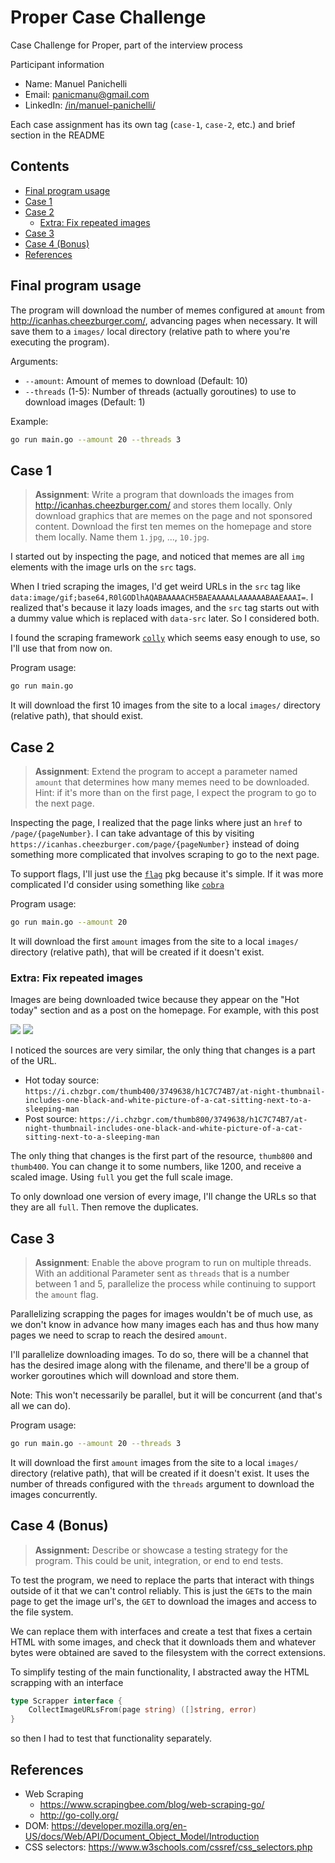 <!-- omit in toc -->
# Proper Case Challenge

Case Challenge for Proper, part of the interview process

Participant information

- Name: Manuel Panichelli
- Email: panicmanu@gmail.com
- LinkedIn: [/in/manuel-panichelli/](https://www.linkedin.com/in/manuel-panichelli/)

Each case assignment has its own tag (`case-1`, `case-2`, etc.) and brief section in the README

<!-- omit in toc -->
## Contents

- [Final program usage](#final-program-usage)
- [Case 1](#case-1)
- [Case 2](#case-2)
  - [Extra: Fix repeated images](#extra-fix-repeated-images)
- [Case 3](#case-3)
- [Case 4 (Bonus)](#case-4-bonus)
- [References](#references)

## Final program usage

The program will download the number of memes configured at `amount` from
http://icanhas.cheezburger.com/, advancing pages when necessary. It will save
them to a `images/` local directory (relative path to where you're executing the
program).

Arguments:

- `--amount`: Amount of memes to download (Default: 10)
- `--threads` (1-5): Number of threads (actually goroutines) to use to download
  images (Default: 1)

Example:

```bash
go run main.go --amount 20 --threads 3
```

## Case 1

> **Assignment**: Write a program that downloads the images from
http://icanhas.cheezburger.com/ and stores them locally. Only download graphics
that are memes on the page and not sponsored content. Download the first ten
memes on the homepage and store them locally. Name them `1.jpg`, ..., `10.jpg`.

I started out by inspecting the page, and noticed that memes are all `img`
elements with the image urls on the `src` tags.

When I tried scraping the images, I'd get weird URLs in the `src` tag like
`data:image/gif;base64,R0lGODlhAQABAAAAACH5BAEAAAAALAAAAAABAAEAAAI=`. I realized
that's because it lazy loads images, and the `src` tag starts out with a dummy
value which is replaced with `data-src` later. So I considered both.

I found the scraping framework [`colly`](http://go-colly.org/) which seems easy
enough to use, so I'll use that from now on.

Program usage:

```bash
go run main.go
```

It will download the first 10 images from the site to a local `images/`
directory (relative path), that should exist.

## Case 2

> **Assignment**: Extend the program to accept a parameter named `amount` that
determines how many memes need to be downloaded. Hint: if it's more than on the
first page, I expect the program to go to the next page.

Inspecting the page, I realized that the page links where just an `href` to
`/page/{pageNumber}`. I can take advantage of this by visiting
`https://icanhas.cheezburger.com/page/{pageNumber}` instead of doing something
more complicated that involves scraping to go to the next page.

To support flags, I'll just use the [`flag`](https://pkg.go.dev/flag) pkg
because it's simple. If it was more complicated I'd consider using something
like [`cobra`](https://github.com/spf13/cobra)

Program usage:

```bash
go run main.go --amount 20
```

It will download the first `amount` images from the site to a local `images/`
directory (relative path), that will be created if it doesn't exist.

### Extra: Fix repeated images

Images are being downloaded twice because they appear on the "Hot today" section
and as a post on the homepage. For example, with this post

![](docs/img/hot-today.png)
![](docs/img/actual-post.png)

I noticed the sources are very similar, the only thing that changes is a part of
the URL.

- Hot today source: `https://i.chzbgr.com/thumb400/3749638/h1C7C74B7/at-night-thumbnail-includes-one-black-and-white-picture-of-a-cat-sitting-next-to-a-sleeping-man`
- Post source: `https://i.chzbgr.com/thumb800/3749638/h1C7C74B7/at-night-thumbnail-includes-one-black-and-white-picture-of-a-cat-sitting-next-to-a-sleeping-man`

The only thing that changes is the first part of the resource, `thumb800` and
`thumb400`. You can change it to some numbers, like 1200, and receive a scaled
image. Using `full` you get the full scale image.

To only download one version of every image, I'll change the URLs so that they
are all `full`. Then remove the duplicates.

## Case 3

> **Assignment**: Enable the above program to run on multiple threads. With an additional Parameter sent as `threads` that is a number
between 1 and 5, parallelize the process while continuing to support the
`amount` flag.

Parallelizing scrapping the pages for images wouldn't be of much use, as we
don't know in advance how many images each has and thus how many pages we need
to scrap to reach the desired `amount`.

I'll parallelize downloading images. To do so, there will be a channel that has
the desired image along with the filename, and there'll be a group of worker
goroutines which will download and store them.

Note: This won't necessarily be parallel, but it will be concurrent (and that's
all we can do).

Program usage:

```bash
go run main.go --amount 20 --threads 3
```

It will download the first `amount` images from the site to a local `images/`
directory (relative path), that will be created if it doesn't exist. It uses the
number of threads configured with the `threads` argument to download the images
concurrently.

## Case 4 (Bonus)

> **Assignment:** Describe or showcase a testing strategy for the program. This could be unit, integration, or end to end tests.

To test the program, we need to replace the parts that interact with things
outside of it that we can't control reliably. This is just the `GET`s to the
main page to get the image url's, the `GET` to download the images and access to
the file system.

We can replace them with interfaces and create a test that fixes a certain HTML
with some images, and check that it downloads them and whatever bytes were
obtained are saved to the filesystem with the correct extensions.

To simplify testing of the main functionality, I abstracted away the HTML
scrapping with an interface

```go
type Scrapper interface {
	CollectImageURLsFrom(page string) ([]string, error)
}
```

so then I had to test that functionality separately.

## References

- Web Scraping
  - https://www.scrapingbee.com/blog/web-scraping-go/
  - http://go-colly.org/
- DOM: https://developer.mozilla.org/en-US/docs/Web/API/Document_Object_Model/Introduction
- CSS selectors: https://www.w3schools.com/cssref/css_selectors.php